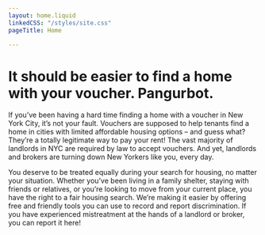 ```yaml
---
layout: home.liquid
linkedCSS: "/styles/site.css"
pageTitle: Home

---
```

# It should be easier to find a home with your voucher. Pangurbot.

If you’ve been having a hard time finding a home with a voucher in New York City, it’s not your fault. Vouchers are supposed to help tenants find a home in cities with limited affordable housing options – and guess what? They’re a totally legitimate way to pay your rent! The vast majority of landlords in NYC are required by law to accept vouchers. And yet, landlords and brokers are turning down New Yorkers like you, every day.

You deserve to be treated equally during your search for housing, no matter your situation. Whether you’ve been living in a family shelter, staying with friends or relatives, or you’re looking to move from your current place, you have the right to a fair housing search. We’re making it easier by offering free and friendly tools you can use to record and report discrimination. If you have experienced mistreatment at the hands of a landlord or broker, you can report it here!
